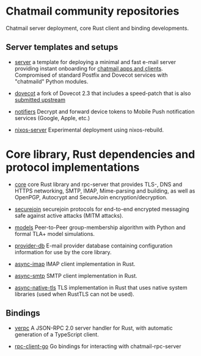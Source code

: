 
# Chatmail community repositories 

Chatmail server deployment, core Rust client and binding developments. 

## Server templates and setups 

- [server](/server) a template for deploying a minimal and 
  fast e-mail server providing instant onboarding for [chatmail apps and clients](https://support.delta.chat/t/list-of-all-known-client-projects/3059). 
  Compromised of standard Postfix and Dovecot services with "chatmaild" Python modules. 

- [dovecot](/dovecot) a fork of Dovecot 2.3 that includes 
  a speed-patch that is also [submitted upstream](https://github.com/dovecot/core/pull/216)

- [notifiers](/notifiers) Decrypt and forward device tokens to
  Mobile Push notification services (Google, Apple, etc.)

- [nixos-server](/nixos-chatmail) Experimental deployment using nixos-rebuild. 


# Core library, Rust dependencies and protocol implementations 

- [core](/core) core Rust library and rpc-server that provides
  TLS-, DNS and HTTPS networking, SMTP, IMAP, Mime-parsing and building,
  as well as OpenPGP, Autocrypt and SecureJoin encryption/decryption. 

- [securejoin](/securejoin) securejoin protocols for end-to-end
  encrypted messaging safe against active attacks (MITM attacks). 

- [models](/models) Peer-to-Peer group-membership algorithm
  with Python and formal TLA+ model simulations. 

- [provider-db](/provider-db) E-mail provider database
  containing configuration information for use by the core library. 

- [async-imap](/async-imap) IMAP client implementation in Rust. 

- [async-smtp](/async-smtp) SMTP client implementation in Rust. 

- [async-native-tls](/async-native-tls) TLS implementation in
  Rust that uses native system libraries (used when RustTLS can not be used). 

## Bindings 

- [yerpc](/yerpc) A JSON-RPC 2.0 server handler for Rust, 
  with automatic generation of a TypeScript client.

- [rpc-client-go](/rpc-client-go) Go bindings for interacting with chatmail-rpc-server 



